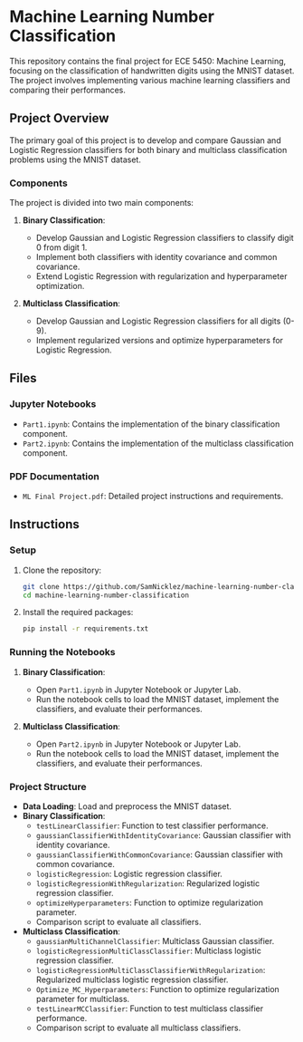 # Machine Learning Number Classification

This repository contains the final project for ECE 5450: Machine Learning, focusing on the classification of handwritten digits using the MNIST dataset. The project involves implementing various machine learning classifiers and comparing their performances.

## Project Overview

The primary goal of this project is to develop and compare Gaussian and Logistic Regression classifiers for both binary and multiclass classification problems using the MNIST dataset.

### Components

The project is divided into two main components:

1. **Binary Classification**:
    - Develop Gaussian and Logistic Regression classifiers to classify digit 0 from digit 1.
    - Implement both classifiers with identity covariance and common covariance.
    - Extend Logistic Regression with regularization and hyperparameter optimization.

2. **Multiclass Classification**:
    - Develop Gaussian and Logistic Regression classifiers for all digits (0-9).
    - Implement regularized versions and optimize hyperparameters for Logistic Regression.

## Files

### Jupyter Notebooks
- `Part1.ipynb`: Contains the implementation of the binary classification component.
- `Part2.ipynb`: Contains the implementation of the multiclass classification component.

### PDF Documentation
- `ML Final Project.pdf`: Detailed project instructions and requirements.

## Instructions

### Setup

1. Clone the repository:
    ```bash
    git clone https://github.com/SamNicklez/machine-learning-number-classification.git
    cd machine-learning-number-classification
    ```

2. Install the required packages:
    ```bash
    pip install -r requirements.txt
    ```

### Running the Notebooks

1. **Binary Classification**:
    - Open `Part1.ipynb` in Jupyter Notebook or Jupyter Lab.
    - Run the notebook cells to load the MNIST dataset, implement the classifiers, and evaluate their performances.

2. **Multiclass Classification**:
    - Open `Part2.ipynb` in Jupyter Notebook or Jupyter Lab.
    - Run the notebook cells to load the MNIST dataset, implement the classifiers, and evaluate their performances.

### Project Structure

- **Data Loading**: Load and preprocess the MNIST dataset.
- **Binary Classification**:
    - `testLinearClassifier`: Function to test classifier performance.
    - `gaussianClassifierWithIdentityCovariance`: Gaussian classifier with identity covariance.
    - `gaussianClassifierWithCommonCovariance`: Gaussian classifier with common covariance.
    - `logisticRegression`: Logistic regression classifier.
    - `logisticRegressionWithRegularization`: Regularized logistic regression classifier.
    - `optimizeHyperparameters`: Function to optimize regularization parameter.
    - Comparison script to evaluate all classifiers.
- **Multiclass Classification**:
    - `gaussianMultiChannelClassifier`: Multiclass Gaussian classifier.
    - `logisticRegressionMultiClassClassifier`: Multiclass logistic regression classifier.
    - `logisticRegressionMultiClassClassifierWithRegularization`: Regularized multiclass logistic regression classifier.
    - `Optimize_MC_Hyperparameters`: Function to optimize regularization parameter for multiclass.
    - `testLinearMCClassifier`: Function to test multiclass classifier performance.
    - Comparison script to evaluate all multiclass classifiers.
